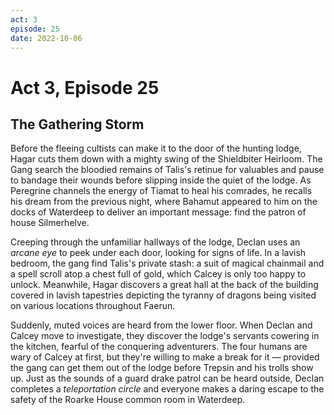 ```yaml
---
act: 3
episode: 25
date: 2022-10-06
---
```

# Act 3, Episode 25
## The Gathering Storm
Before the fleeing cultists can make it to the door of the hunting lodge, Hagar cuts them down with a mighty swing of the Shieldbiter Heirloom. The Gang search the bloodied remains of Talis's retinue for valuables and pause to bandage their wounds before slipping inside the quiet of the lodge. As Peregrine channels the energy of Tiamat to heal his comrades, he recalls his dream from the previous night, where Bahamut appeared to him on the docks of Waterdeep to deliver an important message: find the patron of house Silmerhelve.

Creeping through the unfamiliar hallways of the lodge, Declan uses an *arcane eye* to peek under each door, looking for signs of life. In a lavish bedroom, the gang find Talis's private stash: a suit of magical chainmail and a spell scroll atop a chest full of gold, which Calcey is only too happy to unlock. Meanwhile, Hagar discovers a great hall at the back of the building covered in lavish tapestries depicting the tyranny of dragons being visited on various locations throughout Faerun.

Suddenly, muted voices are heard from the lower floor. When Declan and Calcey move to investigate, they discover the lodge's servants cowering in the kitchen, fearful of the conquering adventurers. The four humans are wary of Calcey at first, but they're willing to make a break for it — provided the gang can get them out of the lodge before Trepsin and his trolls show up. Just as the sounds of a guard drake patrol can be heard outside, Declan completes a *teleportation circle* and everyone makes a daring escape to the safety of the Roarke House common room in Waterdeep.


